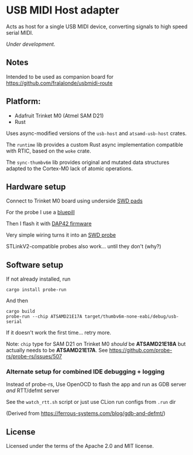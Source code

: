 # USB MIDI Host adapter

Acts as host for a single USB MIDI device, converting signals to high speed serial MIDI.

_Under development._

## Notes

Intended to be used as companion board for https://github.com/fralalonde/usbmidi-route

## Platform:

- Adafruit Trinket M0 (Atmel SAM D21)
- Rust

Uses async-modified versions of the `usb-host` and `atsamd-usb-host` crates.

The `runtime` lib provides a custom Rust async implementation compatible with RTIC, based on the `woke` crate.

The `sync-thumbv6m` lib provides original and mutated data structures adapted to the Cortex-M0 lack of atomic operations.

## Hardware setup

Connect to Trinket M0 board using
underside [SWD pads](https://learn.adafruit.com/adafruit-trinket-m0-circuitpython-arduino/pinouts#secret-swd-pads-2910533-6)

For the probe I use a [bluepill](https://stm32-base.org/boards/STM32F103C8T6-Blue-Pill.html)

Then I flash it with [DAP42 firmware](https://github.com/devanlai/dap42)

Very simple wiring turns it into
an [SWD probe](https://microcontrollerelectronics.com/turn-an-stm32f103c8t6-blueplll-into-an-stlink-programmer/)

STLinkV2-compatible probes also work... until they don't (why?)

## Software setup

If not already installed, run

    cargo install probe-run

And then

    cargo build
    probe-run --chip ATSAMD21E17A target/thumbv6m-none-eabi/debug/usb-serial

If it doesn't work the first time... retry more.

Note: `chip` type for SAM D21 on Trinket M0 _should_ be **ATSAMD21E18A** but actually needs to be **ATSAMD21E17A**.
See https://github.com/probe-rs/probe-rs/issues/507

### Alternate setup for combined IDE debugging + logging

Instead of probe-rs, Use OpenOCD to flash the app and run as GDB server _and_ RTT/defmt server

See the `watch_rtt.sh` script or just use CLion run configs from `.run` dir

(Derived from https://ferrous-systems.com/blog/gdb-and-defmt/)

## License

Licensed under the terms of the Apache 2.0 and MIT license.